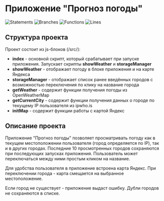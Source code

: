 # Приложение "Прогноз погоды"

![Statements](https://img.shields.io/badge/statements-97.36%25-brightgreen.svg?style=flat)
![Branches](https://img.shields.io/badge/branches-76.92%25-red.svg?style=flat)
![Functions](https://img.shields.io/badge/functions-69.86%25-red.svg?style=flat)
![Lines](https://img.shields.io/badge/lines-97.36%25-brightgreen.svg?style=flat)

## Структура проекта

Проект состоит из js-блоков (/src/):

- **index** - основной скрипт, который срабатывает при запуске приложения. Запускает скрипты **showWeather** и **storageManager**
- **showWeather** - отображает погоду в блоке приложения и на карте Яндекса
- **storageManager** - отображает список ранее введённых городов с возможностью переключения по клику на название города
- **getWeather** - содержит функции получения погоды из OpenWeatherMap
- **getCurrentCity** - содержит функции получения данных о городе по текущему IP пользователя из ipwho.is
- **initMap** - содержит функции работы с картой Яндекс

## Описание проекта

Приложение "Прогноз погоды" позволяет просматривать погоду как в текущем местоположении пользователя (город определяется по IP), так и в других городах. Последние 10 просмотренных городов сохраняются при последующих запусках приложения. Пользователь может переключаться между ними простым кликом на название.

Для удобства пользователя в приложение встроена карта Яндекс. При переключении города - карта смещается на выбранное местоположение.

Если город не существует - приложение выдаст ошибку. Дубли городов не сохраняются в списке.
